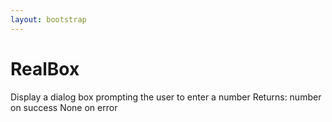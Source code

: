 ```yaml
---
layout: bootstrap
---
```


# RealBox

Display a dialog box prompting the user to enter a number
        Returns:
          number on success
          None on error
        


